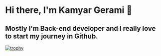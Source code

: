 # Hi there, I'm Kamyar Gerami 👋
Mostly I'm Back-end developer and I really love to start my journey in Github.
---

[![trophy](https://github-profile-trophy.vercel.app/?username=kam2yar)](https://kamyar.dev)
